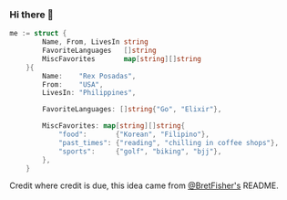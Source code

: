 ### Hi there 👋

```go
me := struct {
		Name, From, LivesIn string
		FavoriteLanguages   []string
		MiscFavorites       map[string][]string
	}{
		Name:    "Rex Posadas",
		From:    "USA",
		LivesIn: "Philippines",

		FavoriteLanguages: []string{"Go", "Elixir"},

		MiscFavorites: map[string][]string{
			"food":       {"Korean", "Filipino"},
			"past_times": {"reading", "chilling in coffee shops"},
			"sports":     {"golf", "biking", "bjj"},
		},
	}

```

Credit where credit is due, this idea came from [@BretFisher's](https://github.com/BretFisher) README.
